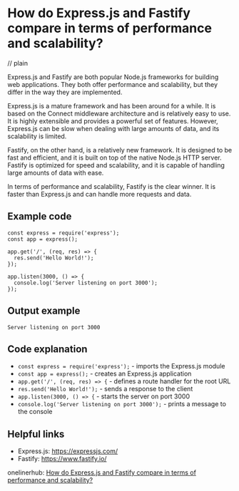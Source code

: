 # How do Express.js and Fastify compare in terms of performance and scalability?
// plain

Express.js and Fastify are both popular Node.js frameworks for building web applications. They both offer performance and scalability, but they differ in the way they are implemented.

Express.js is a mature framework and has been around for a while. It is based on the Connect middleware architecture and is relatively easy to use. It is highly extensible and provides a powerful set of features. However, Express.js can be slow when dealing with large amounts of data, and its scalability is limited.

Fastify, on the other hand, is a relatively new framework. It is designed to be fast and efficient, and it is built on top of the native Node.js HTTP server. Fastify is optimized for speed and scalability, and it is capable of handling large amounts of data with ease.

In terms of performance and scalability, Fastify is the clear winner. It is faster than Express.js and can handle more requests and data.

## Example code

```
const express = require('express');
const app = express();

app.get('/', (req, res) => {
  res.send('Hello World!');
});

app.listen(3000, () => {
  console.log('Server listening on port 3000');
});
```

## Output example

```
Server listening on port 3000
```

## Code explanation

- `const express = require('express');` - imports the Express.js module
- `const app = express();` - creates an Express.js application
- `app.get('/', (req, res) => {` - defines a route handler for the root URL
- `res.send('Hello World!');` - sends a response to the client
- `app.listen(3000, () => {` - starts the server on port 3000
- `console.log('Server listening on port 3000');` - prints a message to the console

## Helpful links
- Express.js: https://expressjs.com/
- Fastify: https://www.fastify.io/

onelinerhub: [How do Express.js and Fastify compare in terms of performance and scalability?](https://onelinerhub.com/expressjs/how-do-express-js-and-fastify-compare-in-terms-of-performance-and-scalability)